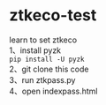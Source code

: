 # ztkeco-test
learn to set ztkeco <br>
1、install pyzk <br>
```pip install -U pyzk```<br>
2、git clone this code<br>
3、run ztkpass.py<br>
4、open indexpass.html<br>
